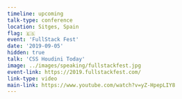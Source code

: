 ```yaml
---
timeline: upcoming
talk-type: conference
location: Sitges, Spain
flag: 🇪🇸
event: 'FullStack Fest'
date: '2019-09-05'
hidden: true
talk: 'CSS Houdini Today'
image: ../images/speaking/fullstackfest.jpg
event-link: https://2019.fullstackfest.com/
link-type: video
main-link: https://www.youtube.com/watch?v=yZ-HpepLIY8
---
```

